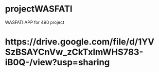 # projectWASFATI
WASFATI APP for 490 project

<h1>https://drive.google.com/file/d/1YVSzBSAYCnVw_zCkTxlmWHS783-iB0Q-/view?usp=sharing</h1>

